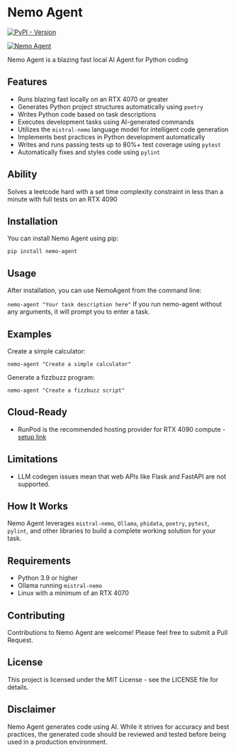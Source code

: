 # Nemo Agent

[![PyPI - Version](https://img.shields.io/pypi/v/nemo-agent)](https://pypi.org/project/nemo-agent/)

[![Nemo Agent](https://cdn.cometheart.com/nemo-agent.png)](https://cdn.cometheart.com/nemo-agent.mp4)

Nemo Agent is a blazing fast local AI Agent for Python coding

## Features
* Runs blazing fast locally on an RTX 4070 or greater
* Generates Python project structures automatically using `poetry`
* Writes Python code based on task descriptions
* Executes development tasks using AI-generated commands
* Utilizes the `mistral-nemo` language model for intelligent code generation
* Implements best practices in Python development automatically
* Writes and runs passing tests up to 80%+ test coverage using `pytest`
* Automatically fixes and styles code using `pylint`

## Ability
Solves a leetcode hard with a set time complexity constraint in less than a minute with full tests on an RTX 4090

## Installation
You can install Nemo Agent using pip:

`pip install nemo-agent`

## Usage
After installation, you can use NemoAgent from the command line:

`nemo-agent "Your task description here"`
If you run nemo-agent without any arguments, it will prompt you to enter a task.

## Examples
Create a simple calculator:

`nemo-agent "Create a simple calculator"`

Generate a fizzbuzz program:

`nemo-agent "Create a fizzbuzz script"`

## Cloud-Ready
* RunPod is the recommended hosting provider for RTX 4090 compute - [setup link](https://docs.runpod.io/tutorials/pods/run-ollama)

## Limitations

* LLM codegen issues mean that web APIs like Flask and FastAPI are not supported.

## How It Works

Nemo Agent leverages `mistral-nemo`, `Ollama`, `phidata`, `poetry`, `pytest`, `pylint`, and other libraries to build a complete working solution for your task.

## Requirements
* Python 3.9 or higher
* Ollama running `mistral-nemo`
* Linux with a minimum of an RTX 4070

## Contributing
Contributions to Nemo Agent are welcome! Please feel free to submit a Pull Request.

## License
This project is licensed under the MIT License - see the LICENSE file for details.

## Disclaimer
Nemo Agent generates code using AI. While it strives for accuracy and best practices, the generated code should be reviewed and tested before being used in a production environment.
